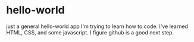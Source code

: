 # hello-world
just a general hello-world app
I'm trying to learn how to code. I've learned HTML, CSS, and some javascript. I figure github is a good next step.
